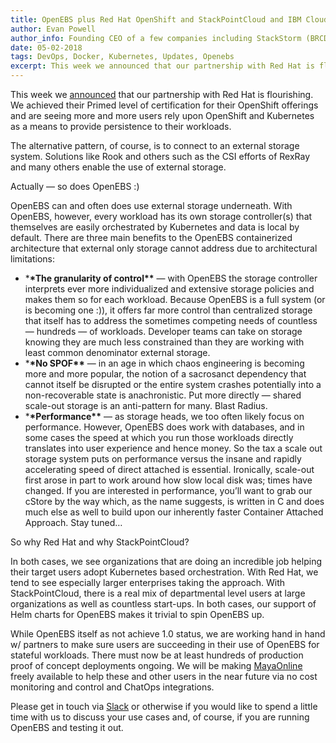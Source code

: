 ```yaml
---
title: OpenEBS plus Red Hat OpenShift and StackPointCloud and IBM Cloud Private and….
author: Evan Powell
author_info: Founding CEO of a few companies including StackStorm (BRCD) and Nexenta — and CEO & Chairman of OpenEBS/MayaData. ML and DevOps and Python, oh my!
date: 05-02-2018
tags: DevOps, Docker, Kubernetes, Updates, Openebs
excerpt: This week we announced that our partnership with Red Hat is flourishing. We achieved their Primed level of certification for their OpenShift offerings and are seeing more and more users rely upon OpenShift and Kubernetes as a means to provide persistence to their workloads.
---
```


This week we [announced](https://www.prnewswire.com/news-releases/openebs-certified-with-red-hat-openshift-stackpointcloud-and-ibm-cloud-672729373.html) that our partnership with Red Hat is flourishing. We achieved their Primed level of certification for their OpenShift offerings and are seeing more and more users rely upon OpenShift and Kubernetes as a means to provide persistence to their workloads.

The alternative pattern, of course, is to connect to an external storage system. Solutions like Rook and others such as the CSI efforts of RexRay and many others enable the use of external storage.

Actually — so does OpenEBS :)

OpenEBS can and often does use external storage underneath. With OpenEBS, however, every workload has its own storage controller(s) that themselves are easily orchestrated by Kubernetes and data is local by default. There are three main benefits to the OpenEBS containerized architecture that external only storage cannot address due to architectural limitations:

- \***\*The granularity of control\*\*** — with OpenEBS the storage controller interprets ever more individualized and extensive storage policies and makes them so for each workload. Because OpenEBS is a full system (or is becoming one :)), it offers far more control than centralized storage that itself has to address the sometimes competing needs of countless — hundreds — of workloads. Developer teams can take on storage knowing they are much less constrained than they are working with least common denominator external storage.
- \***\*No SPOF\*\*** — in an age in which chaos engineering is becoming more and more popular, the notion of a sacrosanct dependency that cannot itself be disrupted or the entire system crashes potentially into a non-recoverable state is anachronistic. Put more directly — shared scale-out storage is an anti-pattern for many. Blast Radius.
- \***\*Performance\*\*** — as storage heads, we too often likely focus on performance. However, OpenEBS does work with databases, and in some cases the speed at which you run those workloads directly translates into user experience and hence money. So the tax a scale out storage system puts on performance versus the insane and rapidly accelerating speed of direct attached is essential. Ironically, scale-out first arose in part to work around how slow local disk was; times have changed. If you are interested in performance, you’ll want to grab our cStore by the way which, as the name suggests, is written in C and does much else as well to build upon our inherently faster Container Attached Approach. Stay tuned…

So why Red Hat and why StackPointCloud?

In both cases, we see organizations that are doing an incredible job helping their target users adopt Kubernetes based orchestration. With Red Hat, we tend to see especially larger enterprises taking the approach. With StackPointCloud, there is a real mix of departmental level users at large organizations as well as countless start-ups. In both cases, our support of Helm charts for OpenEBS makes it trivial to spin OpenEBS up.

While OpenEBS itself as not achieve 1.0 status, we are working hand in hand w/ partners to make sure users are succeeding in their use of OpenEBS for stateful workloads. There must now be at least hundreds of production proof of concept deployments ongoing. We will be making [MayaOnline](http://www.mayaonline.io/) freely available to help these and other users in the near future via no cost monitoring and control and ChatOps integrations.

Please get in touch via [Slack](https://join.slack.com/t/openebs-community/shared_invite/enQtMjQzMTg4NTcyNTY2LTJiMzVjYjA5ZDk3YmI4NjAxY2QyYmI3MTA1MmUxMTAzNTU0NTM5NTViOTIxMjA1NWQ4NzVmMTBiNjk0NDU1YzQ) or otherwise if you would like to spend a little time with us to discuss your use cases and, of course, if you are running OpenEBS and testing it out.
